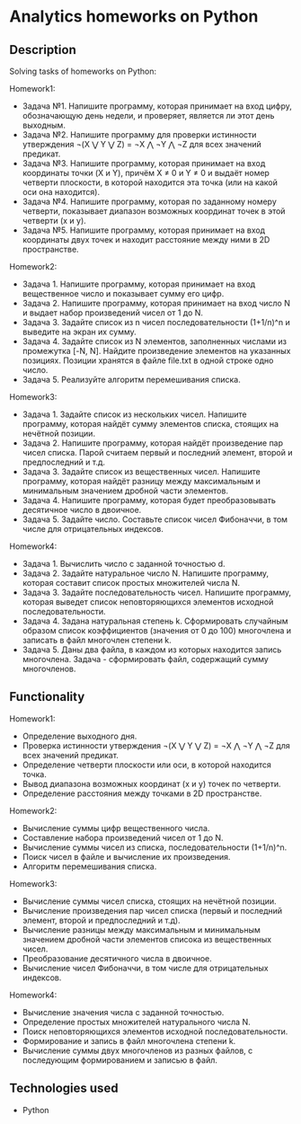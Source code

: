 # Analytics homeworks on Python

## Description

Solving tasks of homeworks on Python:

Homework1:

* Задача №1. Напишите программу, которая принимает на вход цифру, обозначающую день недели, и проверяет, является ли этот день выходным.
* Задача №2. Напишите программу для проверки истинности утверждения ¬(X ⋁ Y ⋁ Z) = ¬X ⋀ ¬Y ⋀ ¬Z для всех значений предикат.
* Задача №3. Напишите программу, которая принимает на вход координаты точки (X и Y), причём X ≠ 0 и Y ≠ 0 и выдаёт номер четверти плоскости, в которой находится эта точка (или на какой оси она находится).
* Задача №4. Напишите программу, которая по заданному номеру четверти, показывает диапазон возможных координат точек в этой четверти (x и y).
* Задача №5. Напишите программу, которая принимает на вход координаты двух точек и находит расстояние между ними в 2D пространстве.

Homework2:

* Задача 1. Напишите программу, которая принимает на вход вещественное число и показывает сумму его цифр.
* Задача 2. Напишите программу, которая принимает на вход число N и выдает набор произведений чисел от 1 до N.
* Задача 3. Задайте список из n чисел последовательности (1+1/n)^n и выведите на экран их сумму.
* Задача 4. Задайте список из N элементов, заполненных числами из промежутка [-N, N]. Найдите произведение элементов на указанных позициях. Позиции хранятся в файле file.txt в одной строке одно число.
* Задача 5. Реализуйте алгоритм перемешивания списка.

Homework3:

* Задача 1. Задайте список из нескольких чисел. Напишите программу, которая найдёт сумму элементов списка, стоящих на нечётной позиции.
* Задача 2. Напишите программу, которая найдёт произведение пар чисел списка. Парой считаем первый и последний элемент, второй и предпоследний и т.д.
* Задача 3. Задайте список из вещественных чисел. Напишите программу, которая найдёт разницу между максимальным и минимальным значением дробной части элементов.
* Задача 4. Напишите программу, которая будет преобразовывать десятичное число в двоичное.
* Задача 5. Задайте число. Составьте список чисел Фибоначчи, в том числе для отрицательных индексов.

Homework4:

* Задача 1. Вычислить число c заданной точностью d.
* Задача 2. Задайте натуральное число N. Напишите программу, которая составит список простых множителей числа N.
* Задача 3. Задайте последовательность чисел. Напишите программу, которая выведет список неповторяющихся элементов исходной последовательности.
* Задача 4. Задана натуральная степень k. Сформировать случайным образом список коэффициентов (значения от 0 до 100) многочлена и записать в файл многочлен степени k.
* Задача 5. Даны два файла, в каждом из которых находится запись многочлена. Задача - сформировать файл, содержащий сумму многочленов.


## Functionality

Homework1:

* Определение выходного дня.
* Проверка истинности утверждения ¬(X ⋁ Y ⋁ Z) = ¬X ⋀ ¬Y ⋀ ¬Z для всех значений предикат.
* Определение четверти плоскости или оси, в которой находится точка.
* Вывод диапазона возможных координат (x и y) точек по четверти.
* Определение расстояния между точками в 2D пространстве.

Homework2:

* Вычисление суммы цифр вещественного числа.
* Составление набора произведений чисел от 1 до N.
* Вычисление суммы чисел из списка, последовательности (1+1/n)^n.
* Поиск чисел в файле и вычисление их произведения.
* Алгоритм перемешивания списка.

Homework3:

* Вычисление суммы чисел списка, стоящих на нечётной позиции.
* Вычисление произведения пар чисел списка (первый и последний элемент, второй и предпоследний и т.д).
* Вычисление разницы между максимальным и минимальным значением дробной части элементов списока из вещественных чисел.
* Преобразование десятичного числа в двоичное.
* Вычисление чисел Фибоначчи, в том числе для отрицательных индексов.

Homework4:

* Вычисление значения числа c заданной точностью.
* Определение простых множителей натурального числа N.
* Поиск неповторяющихся элементов исходной последовательности.
* Формирование и запись в файл многочлена степени k.
* Вычисление суммы двух многочленов из разных файлов, с последующим формированием и записью в файл.


## Technologies used

- Python
